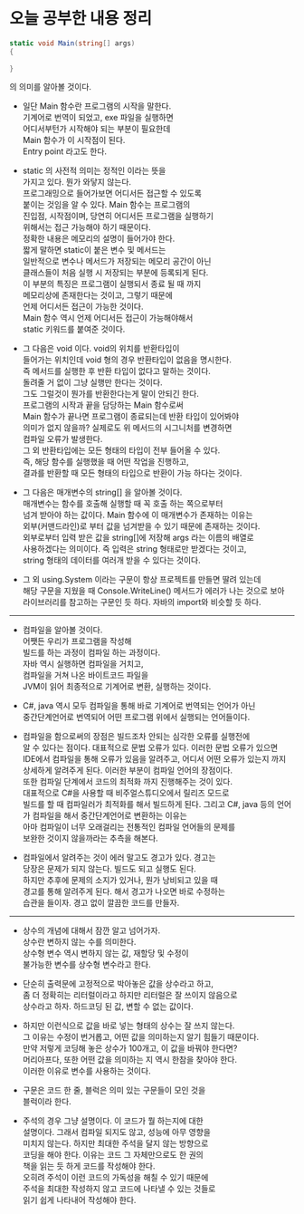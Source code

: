 # 오늘 공부한 내용 정리      
``` c#      
static void Main(string[] args) 
{
  
}
```    
의 의미를 알아볼 것이다.     
* 일단 Main 함수란 프로그램의 시작을 말한다.     
  기계어로 번역이 되었고, exe 파일을 실행하면      
  어디서부턴가 시작해야 되는 부분이 필요한데    
  Main 함수가 이 시작점이 된다.     
  Entry point 라고도 한다.      
  
* static 의 사전적 의미는 정적인 이라는 뜻을     
  가지고 있다. 뭔가 와닿지 않는다.       
  프로그래밍으로 들어가보면 어디서든 접근할 수 있도록      
  붙이는 것임을 알 수 있다. Main 함수는 프로그램의    
  진입점, 시작점이며, 당연히 어디서든 프로그램을 실행하기     
  위해서는 접근 가능해야 하기 때문이다.      
  정확한 내용은 메모리의 설명이 들어가야 한다.     
  짧게 말하면 static이 붙은 변수 및 메서드는       
  일반적으로 변수나 메서드가 저장되는 메모리 공간이 아닌     
  클래스들이 처음 실행 시 저장되는 부분에 등록되게 된다.      
  이 부분의 특징은 프로그램이 실행되서 종료 될 때 까지        
  메모리상에 존재한다는 것이고, 그렇기 때문에      
  언제 어디서든 접근이 가능한 것이다.      
  Main 함수 역시 언제 어디서든 접근이 가능해야해서     
  static 키워드를 붙여준 것이다.      
  
* 그 다음은 void 이다. void의 위치를 반환타입이      
  들어가는 위치인데 void 형의 경우 반환타입이 없음을 명시한다.    
  즉 메서드를 실행한 후 반환 타입이 없다고 말하는 것이다.     
  돌려줄 거 없이 그냥 실행만 한다는 것이다.    
  그도 그럴것이 뭔가를 반환한다는게 말이 안되긴 한다.    
  프로그램의 시작과 끝을 담당하는 Main 함수로써         
  Main 함수가 끝나면 프로그램이 종료되는데 반환 타입이 있어봐야    
  의미가 없지 않을까? 실제로도 위 메서드의 시그니처를 변경하면     
  컴파일 오류가 발생한다.      
  그 외 반환타입에는 모든 형태의 타입이 전부 들어올 수 있다.     
  즉, 해당 함수를 실행했을 때 어떤 작업을 진행하고,        
  결과를 반환할 때 모든 형태의 타입으로 반환이 가능 하다는 것이다.       
  
* 그 다음은 매개변수의 string[] 을 알아볼 것이다.      
  매개변수는 함수를 호출해 실행할 때 꼭 호출 하는 쪽으로부터     
  넘겨 받아야 하는 값이다. Main 함수에 이 매개변수가 존재하는 이유는      
  외부(커맨드라인)로 부터 값을 넘겨받을 수 있기 때문에 존재하는 것이다.     
  외부로부터 입력 받은 값을 string[]에 저장해 args 라는 이름의 배열로      
  사용하겠다는 의미이다. 즉 입력은 string 형태로만 받겠다는 것이고,    
  string 형태의 데이터를 여러개 받을 수 있다는 것이다.       
  
* 그 외 using.System 이라는 구문이 항상 프로젝트를 만들면 딸려 있는데      
  해당 구문을 지웠을 때 Console.WriteLine() 메서드가 에러가 나는 것으로 보아     
  라이브러리를 참고하는 구문인 듯 하다. 자바의 import와 비슷할 듯 하다.      
***
* 컴파일을 알아볼 것이다.       
  어쨋든 우리가 프로그램을 작성해     
  빌드를 하는 과정이 컴파일 하는 과정이다.      
  자바 역시 실행하면 컴파일을 거치고,     
  컴파일을 거쳐 나온 바이트코드 파일을      
  JVM이 읽어 최종적으로 기계어로 변환, 실행하는 것이다.     
  
* C#, java 역시 모두 컴파일을 통해 바로 기계어로 번역되는 언어가 아닌     
  중간단계언어로 번역되어 어떤 프로그램 위에서 실행되는 언어들이다.        
  
* 컴파일을 함으로써의 장점은 빌드조차 안되는 심각한 오류를 실행전에     
  알 수 있다는 점이다. 대표적으로 문법 오류가 있다. 이러한 문법 오류가 있으면     
  IDE에서 컴파일을 통해 오류가 있음을 알려주고, 어디서 어떤 오류가 있는지 까지     
  상세하게 알려주게 된다. 이러한 부분이 컴파일 언어의 장점이다.         
  또한 컴파일 단계에서 코드의 최적화 까지 진행해주는 것이 있다.       
  대표적으로 C#을 사용할 때 비주얼스튜디오에서 릴리즈 모드로       
  빌드를 할 때 컴파일러가 최적화를 해서 빌드하게 된다. 
  그리고 C#, java 등의 언어가 컴파일을 해서 중간단계언어로 변환하는 이유는       
  아마 컴파일이 너무 오래걸리는 전통적인 컴파일 언어들의 문제를      
  보완한 것이지 않을까라는 추측을 해본다.       
  
* 컴파일에서 알려주는 것이 에러 말고도 경고가 있다. 경고는       
  당장은 문제가 되지 않는다. 빌드도 되고 실행도 된다.     
  하지만 추후에 문제의 소지가 있거나, 뭔가 낭비되고 있을 때     
  경고를 통해 알려주게 된다. 해서 경고가 나오면 바로 수정하는    
  습관을 들이자. 경고 없이 깔끔한 코드를 만들자.     
***
* 상수의 개념에 대해서 잠깐 알고 넘어가자.      
  상수란 변하지 않는 수를 의미한다.      
  상수형 변수 역시 변하지 않는 값, 재할당 및 수정이     
  불가능한 변수를 상수형 변수라고 한다.      
  
* 단순히 출력문에 고정적으로 박아놓은 값을 상수라고 하고,     
  좀 더 정확히는 리터럴이라고 하지만 리터럴은 잘 쓰이지 않음으로    
  상수라고 하자. 하드코딩 된 값, 변할 수 없는 값이다.          
  
* 하지만 이런식으로 값을 바로 넣는 형태의 상수는 잘 쓰지 않는다.     
  그 이유는 수정이 번거롭고, 어떤 값을 의미하는지 알기 힘들기 때문이다.      
  만약 저렇게 코딩해 놓은 상수가 100개고, 이 값을 바꿔야 한다면?       
  머리아프다, 또한 어떤 값을 의미하는 지 역시 한참을 찾아야 한다.      
  이러한 이유로 변수를 사용하는 것이다.     
  
* 구문은 코드 한 줄, 블럭은 의미 있는 구문들이 모인 것을    
  블럭이라 한다.      
  
* 주석의 경우 그냥 설명이다. 이 코드가 뭘 하는지에 대한     
  설명이다. 그래서 컴파일 되지도 않고, 성능에 아무 영향을    
  미치지 않는다. 하지만 최대한 주석을 달지 않는 방향으로     
  코딩을 해야 한다. 이유는 코드 그 자체만으로도 한 권의       
  책을 읽는 듯 하게 코드를 작성해야 한다.     
  오히려 주석이 이런 코드의 가독성을 해칠 수 있기 때문에       
  주석을 최대한 작성하지 않고 코드에 나타낼 수 있는 것들로      
  읽기 쉽게 나타내어 작성해야 한다.       
